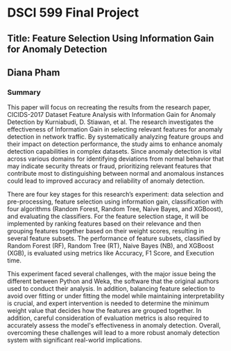 # DSCI 599 Final Project
## Title: Feature Selection Using Information Gain for Anomaly Detection
## Diana Pham

### Summary
This paper will focus on recreating the results from the research paper, CICIDS-2017 Dataset Feature Analysis with Information Gain for Anomaly Detection by Kurniabudi, D. Stiawan, et al. The research investigates the effectiveness of Information Gain in selecting relevant features for anomaly detection in network traffic. By systematically analyzing feature groups and their impact on detection performance, the study aims to enhance anomaly detection capabilities in complex datasets. Since anomaly detection is vital across various domains for identifying deviations from normal behavior that may indicate security threats or fraud, prioritizing relevant features that contribute most to distinguishing between normal and anomalous instances could lead to improved accuracy and reliability of anomaly detection.

There are four key stages for this research’s experiment: data selection and pre-processing, feature selection using information gain, classification with four algorithms (Random Forest, Random Tree, Naive Bayes, and XGBoost), and evaluating the classifiers. For the feature selection stage, it will be implemented by ranking features based on their relevance and then grouping features together based on their weight scores, resulting in several feature subsets. The performance of feature subsets, classified by Random Forest (RF), Random Tree (RT), Naive Bayes (NB), and XGBoost (XGB), is evaluated using metrics like Accuracy, F1 Score, and Execution time.

This experiment faced several challenges, with the major issue being the different between Python and Weka, the software that the original authors used to conduct their analysis. In addition, balancing feature selection to avoid over fitting or under fitting the model while maintaining interpretability is crucial, and expert intervention is needed to determine the minimum weight value that decides how the features are grouped together. In addition, careful consideration of evaluation metrics is also required to accurately assess the model's effectiveness in anomaly detection. Overall, overcoming these challenges will lead to a more robust anomaly detection system with significant real-world implications.
